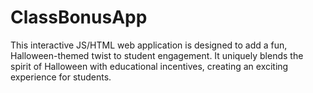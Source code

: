 # ClassBonusApp
This interactive JS/HTML web application is designed to add a fun, Halloween-themed twist to student engagement. It uniquely blends the spirit of Halloween with educational incentives, creating an exciting experience for students.
